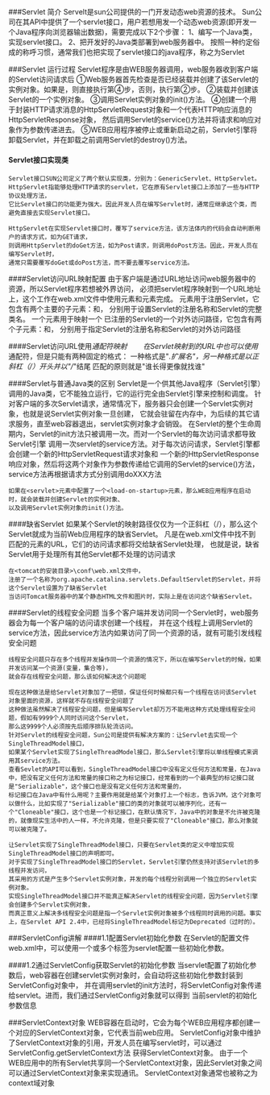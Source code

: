 ###Servlet 简介
    Servelt是sun公司提供的一门开发动态web资源的技术。
    Sun公司在其API中提供了一个servlet接口，用户若想用发一个动态web资源(即开发一个Java程序向浏览器输出数据)，需要完成以下2个步骤：
    1、编写一个Java类，实现servlet接口。
    2、把开发好的Java类部署到web服务器中。
    按照一种约定俗成的称呼习惯，通常我们也把实现了servlet接口的java程序，称之为Servlet

###Servlet 运行过程
    Servlet程序是由WEB服务器调用，web服务器收到客户端的Servlet访问请求后
    ①Web服务器首先检查是否已经装载并创建了该Servlet的实例对象。如果是，则直接执行第④步，否则，执行第②步。
    ②装载并创建该Servlet的一个实例对象。
    ③调用Servlet实例对象的init()方法。
    ④创建一个用于封装HTTP请求消息的HttpServletRequest对象和一个代表HTTP响应消息的HttpServletResponse对象，
    然后调用Servlet的service()方法并将请求和响应对象作为参数传递进去。
    ⑤WEB应用程序被停止或重新启动之前，Servlet引擎将卸载Servlet，并在卸载之前调用Servlet的destroy()方法。

#### Servlet接口实现类
    Servlet接口SUN公司定义了两个默认实现类，分别为：GenericServlet、HttpServlet。
    HttpServlet指能够处理HTTP请求的servlet，它在原有Servlet接口上添加了一些与HTTP协议处理方法，
    它比Servlet接口的功能更为强大。因此开发人员在编写Servlet时，通常应继承这个类，而避免直接去实现Servlet接口。

    HttpServlet在实现Servlet接口时，覆写了service方法，该方法体内的代码会自动判断用户的请求方式，如为GET请求，
    则调用HttpServlet的doGet方法，如为Post请求，则调用doPost方法。因此，开发人员在编写Servlet时，
    通常只需要覆写doGet或doPost方法，而不要去覆写service方法。

####Servlet访问URL映射配置
    由于客户端是通过URL地址访问web服务器中的资源，所以Servlet程序若想被外界访问，
    必须把servlet程序映射到一个URL地址上，这个工作在web.xml文件中使用<servlet>元素和<servlet-mapping>元素完成。
    <servlet>元素用于注册Servlet，它包含有两个主要的子元素：<servlet-name>和<servlet-class>，
    分别用于设置Servlet的注册名称和Servlet的完整类名。 一个<servlet-mapping>元素用于映射一个
    已注册的Servlet的一个对外访问路径，它包含有两个子元素：<servlet-name>和<url-pattern>，
    分别用于指定Servlet的注册名称和Servlet的对外访问路径

####Servlet访问URL使用*通配符映射　　
    在Servlet映射到的URL中也可以使用*通配符，但是只能有两种固定的格式：
    一种格式是"*.扩展名"，另一种格式是以正斜杠（/）开头并以"/*"结尾
    匹配的原则就是"谁长得更像就找谁"

####Servlet与普通Java类的区别
    Servlet是一个供其他Java程序（Servlet引擎）调用的Java类，它不能独立运行，它的运行完全由Servlet引擎来控制和调度。
    针对客户端的多次Servlet请求，通常情况下，服务器只会创建一个Servlet实例对象，也就是说Servlet实例对象一旦创建，
    它就会驻留在内存中，为后续的其它请求服务，直至web容器退出，servlet实例对象才会销毁。
    在Servlet的整个生命周期内，Servlet的init方法只被调用一次。而对一个Servlet的每次访问请求都导致Servlet引擎
    调用一次servlet的service方法。对于每次访问请求，Servlet引擎都会创建一个新的HttpServletRequest请求对象和
    一个新的HttpServletResponse响应对象，然后将这两个对象作为参数传递给它调用的Servlet的service()方法，
    service方法再根据请求方式分别调用doXXX方法

    如果在<servlet>元素中配置了一个<load-on-startup>元素，那么WEB应用程序在启动时，就会装载并创建Servlet的实例对象、
    以及调用Servlet实例对象的init()方法。

####缺省Servlet
    如果某个Servlet的映射路径仅仅为一个正斜杠（/），那么这个Servlet就成为当前Web应用程序的缺省Servlet。
    凡是在web.xml文件中找不到匹配的<servlet-mapping>元素的URL，它们的访问请求都将交给缺省Servlet处理，
    也就是说，缺省Servlet用于处理所有其他Servlet都不处理的访问请求

    在<tomcat的安装目录>\conf\web.xml文件中，
    注册了一个名称为org.apache.catalina.servlets.DefaultServlet的Servlet，并将这个Servlet设置为了缺省Servlet
    当访问Tomcat服务器中的某个静态HTML文件和图片时，实际上是在访问这个缺省Servlet。
####Servlet的线程安全问题
    当多个客户端并发访问同一个Servlet时，web服务器会为每一个客户端的访问请求创建一个线程，
    并在这个线程上调用Servlet的service方法，因此service方法内如果访问了同一个资源的话，就有可能引发线程安全问题

    线程安全问题只存在多个线程并发操作同一个资源的情况下，所以在编写Servlet的时候，如果并发访问某一个资源(变量，集合等)，
    就会存在线程安全问题，那么该如何解决这个问题呢

    现在这种做法是给Servlet对象加了一把锁，保证任何时候都只有一个线程在访问该Servlet对象里面的资源，这样就不存在线程安全问题了
    这种做法虽然解决了线程安全问题，但是编写Servlet却万万不能用这种方式处理线程安全问题，假如有9999个人同时访问这个Servlet，
    那么这9999个人必须按先后顺序排队轮流访问。
    针对Servlet的线程安全问题，Sun公司是提供有解决方案的：让Servlet去实现一个SingleThreadModel接口，
    如果某个Servlet实现了SingleThreadModel接口，那么Servlet引擎将以单线程模式来调用其service方法。
    查看Sevlet的API可以看到，SingleThreadModel接口中没有定义任何方法和常量，在Java中，把没有定义任何方法和常量的接口称之为标记接口，经常看到的一个最典型的标记接口就是"Serializable"，这个接口也是没有定义任何方法和常量的，
    标记接口在Java中有什么用呢？主要作用就是给某个对象打上一个标志，告诉JVM，这个对象可以做什么，比如实现了"Serializable"接口的类的对象就可以被序列化，还有一个"Cloneable"接口，这个也是一个标记接口，在默认情况下，Java中的对象是不允许被克隆的，就像现实生活中的人一样，不允许克隆，但是只要实现了"Cloneable"接口，那么对象就可以被克隆了。

    让Servlet实现了SingleThreadModel接口，只要在Servlet类的定义中增加实现SingleThreadModel接口的声明即可。
    对于实现了SingleThreadModel接口的Servlet，Servlet引擎仍然支持对该Servlet的多线程并发访问，
    其采用的方式是产生多个Servlet实例对象，并发的每个线程分别调用一个独立的Servlet实例对象。
    实现SingleThreadModel接口并不能真正解决Servlet的线程安全问题，因为Servlet引擎会创建多个Servlet实例对象，
    而真正意义上解决多线程安全问题是指一个Servlet实例对象被多个线程同时调用的问题。事实上，在Servlet API 2.4中，已经将SingleThreadModel标记为Deprecated（过时的）。

###ServletConfig讲解
####1.1配置Servlet初始化参数
    在Servlet的配置文件web.xml中，可以使用一个或多个<init-param>标签为servlet配置一些初始化参数。

####1.2通过ServletConfig获取Servlet的初始化参数
    当servlet配置了初始化参数后，web容器在创建servlet实例对象时，会自动将这些初始化参数封装到ServletConfig对象中，
    并在调用servlet的init方法时，将ServletConfig对象传递给servlet。进而，我们通过ServletConfig对象就可以得到
    当前servlet的初始化参数信息

###ServletContext对象
    WEB容器在启动时，它会为每个WEB应用程序都创建一个对应的ServletContext对象，它代表当前web应用。
    ServletConfig对象中维护了ServletContext对象的引用，开发人员在编写servlet时，可以通过ServletConfig.getServletContext方法
    获得ServletContext对象。
    由于一个WEB应用中的所有Servlet共享同一个ServletContext对象，因此Servlet对象之间可以通过ServletContext对象来实现通讯。
    ServletContext对象通常也被称之为context域对象
